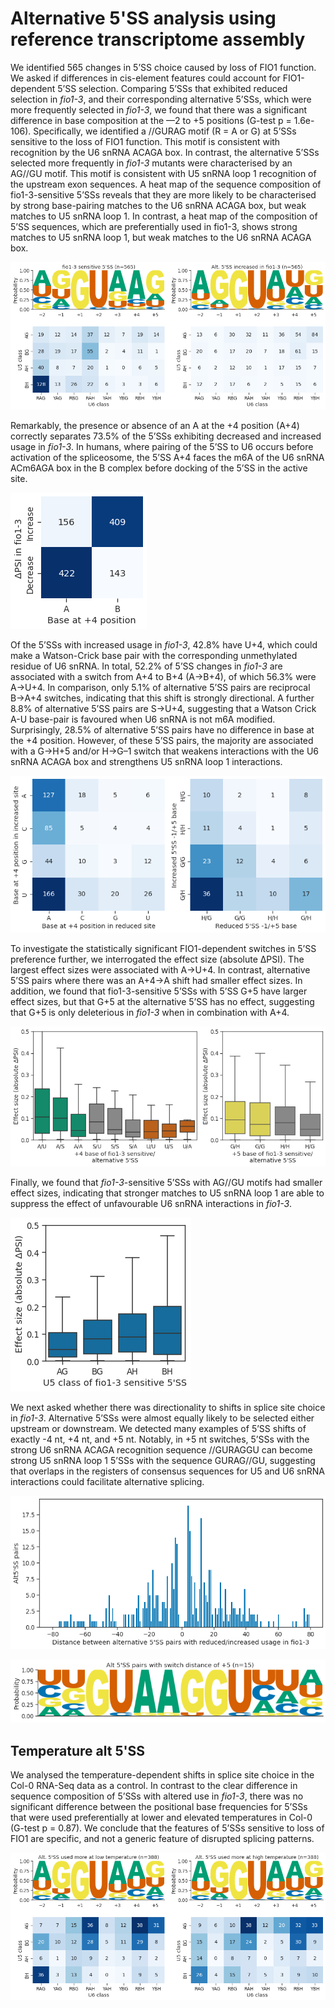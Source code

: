 # Alternative 5'SS analysis using reference transcriptome assembly



We identified 565 changes in 5’SS choice caused by loss of FIO1 function. We asked if differences in cis-element features could account for FIO1-dependent 5’SS selection. Comparing 5’SSs that exhibited reduced selection in *fio1-3*, and their corresponding alternative 5’SSs, which were more frequently selected in *fio1-3*, we found that there was a significant difference in base composition at the —2 to +5 positions (G-test p = 1.6e-106). Specifically, we identified a //GURAG motif (R = A or G) at 5’SSs sensitive to the loss of FIO1 function. This motif is consistent with recognition by the U6 snRNA ACAGA box. In contrast, the alternative 5’SSs selected more frequently in *fio1-3* mutants were characterised by an AG//GU motif. This motif is consistent with U5 snRNA loop 1 recognition of the upstream exon sequences. A heat map of the sequence composition of fio1-3-sensitive 5’SSs reveals that they are more likely to be characterised by strong base-pairing matches to the U6 snRNA ACAGA box, but weak matches to U5 snRNA loop 1. In contrast, a heat map of the composition of 5’SS sequences, which are preferentially used in fio1-3, shows strong matches to U5 snRNA loop 1, but weak matches to the U6 snRNA ACAGA box.




    
![png](A5_sequence_logos_ref.py_files/A5_sequence_logos_ref.py_5_1.png)
    



Remarkably, the presence or absence of an A at the +4 position (A+4) correctly separates 73.5% of the 5’SSs exhibiting decreased and increased usage in *fio1-3*. In humans, where pairing of the 5’SS to U6 occurs before activation of the spliceosome, the 5’SS A+4 faces the m6A of the U6 snRNA ACm6AGA box in the B complex before docking of the 5’SS in the active site.




    
![png](A5_sequence_logos_ref.py_files/A5_sequence_logos_ref.py_6_1.png)
    



Of the 5’SSs with increased usage in *fio1-3*, 42.8% have U+4, which could make a Watson-Crick base pair with the corresponding unmethylated residue of U6 snRNA. In total, 52.2% of 5’SS changes in *fio1-3* are associated with a switch from A+4 to B+4 (A→B+4), of which 56.3% were A→U+4. In comparison, only 5.1% of alternative 5’SS pairs are reciprocal B→A+4 switches, indicating that this shift is strongly directional. A further 8.8% of alternative 5’SS pairs are S→U+4, suggesting that a Watson Crick A-U base-pair is favoured when U6 snRNA is not m6A modified. Surprisingly, 28.5% of alternative 5’SS pairs have no difference in base at the +4 position. However, of these 5’SS pairs, the majority are associated with a G→H+5 and/or H→G–1 switch that weakens interactions with the U6 snRNA ACAGA box and strengthens U5 snRNA loop 1 interactions.




    
![png](A5_sequence_logos_ref.py_files/A5_sequence_logos_ref.py_7_1.png)
    



To investigate the statistically significant FIO1-dependent switches in 5’SS preference further, we interrogated the effect size (absolute ΔPSI). The largest effect sizes were associated with A→U+4. In contrast, alternative 5’SS pairs where there was an A+4→A shift had smaller effect sizes. In addition, we found that fio1-3-sensitive 5’SSs with 5’SS G+5 have larger effect sizes, but that G+5 at the alternative 5’SS has no effect, suggesting that G+5 is only deleterious in *fio1-3* when in combination with A+4.




    
![png](A5_sequence_logos_ref.py_files/A5_sequence_logos_ref.py_8_1.png)
    



Finally, we found that *fio1-3*-sensitive 5’SSs with AG//GU motifs had smaller effect sizes, indicating that stronger matches to U5 snRNA loop 1 are able to suppress the effect of unfavourable U6 snRNA interactions in *fio1-3*.




    
![png](A5_sequence_logos_ref.py_files/A5_sequence_logos_ref.py_8_3.png)
    



We next asked whether there was directionality to shifts in splice site choice in *fio1-3*. Alternative 5’SSs were almost equally likely to be selected either upstream or downstream. We detected many examples of 5’SS shifts of exactly -4 nt, +4 nt, and +5 nt. Notably, in +5 nt switches, 5’SSs with the strong U6 snRNA ACAGA recognition sequence //GURAGGU can become strong U5 snRNA loop 1 5’SSs with the sequence GURAG//GU, suggesting that overlaps in the registers of consensus sequences for U5 and U6 snRNA interactions could facilitate alternative splicing.




    
![png](A5_sequence_logos_ref.py_files/A5_sequence_logos_ref.py_9_1.png)
    



    
![png](A5_sequence_logos_ref.py_files/A5_sequence_logos_ref.py_9_2.png)
    


## Temperature alt 5'SS


We analysed the temperature-dependent shifts in splice site choice in the Col-0 RNA-Seq data as a control. In contrast to the clear difference in sequence composition of 5’SSs with altered use in *fio1-3*, there was no significant difference between the positional base frequencies for 5’SSs that were used preferentially at lower and elevated temperatures in Col-0 (G-test p = 0.87). We conclude that the features of 5’SSs sensitive to loss of FIO1 are specific, and not a generic feature of disrupted splicing patterns. 



    
![png](A5_sequence_logos_ref.py_files/A5_sequence_logos_ref.py_11_1.png)
    


